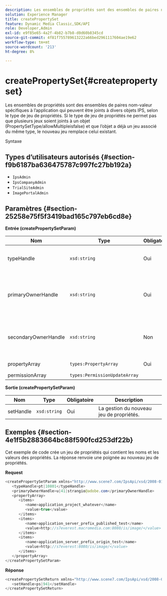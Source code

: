 ```yaml
---
description: Les ensembles de propriétés sont des ensembles de paires nom-valeur spécifiques à l’application qui peuvent être joints à divers objets IPS, selon le type de jeu de propriétés. Si le type de jeu de propriétés ne permet pas que plusieurs jeux soient joints à un objet (PropertySetType/allowMultipleisfalse) et que l’objet a déjà un jeu associé du même type, le nouveau jeu remplace celui existant.
solution: Experience Manager
title: createPropertySet
feature: Dynamic Media Classic,SDK/API
role: Developer,Admin
exl-id: e9f85e65-4a2f-4b82-b7b8-d0d60b8345cd
source-git-commit: 4f81f755789613222a66bed2961117604ae19e62
workflow-type: tm+mt
source-wordcount: '213'
ht-degree: 8%

---
```


# createPropertySet{#createpropertyset}

Les ensembles de propriétés sont des ensembles de paires nom-valeur spécifiques à l’application qui peuvent être joints à divers objets IPS, selon le type de jeu de propriétés. Si le type de jeu de propriétés ne permet pas que plusieurs jeux soient joints à un objet (PropertySetType/allowMultipleisfalse) et que l’objet a déjà un jeu associé du même type, le nouveau jeu remplace celui existant.

Syntaxe

## Types d’utilisateurs autorisés {#section-f9b6187ba636475787c997fc27bb192a}

* `IpsAdmin`
* `IpsCompanyAdmin`
* `TrialSiteAdmin`
* `ImagePortalAdmin`

## Paramètres {#section-25258e75f5f3419bad165c797eb6cd8e}

**Entrée (createPropertySetParam)**

| Nom | Type | Obligatoire | Description |
|---|---|---|---|
| typeHandle | `xsd:string` | Oui | La gestion du type de jeu de propriétés. |
| primaryOwnerHandle | `xsd:string` | Oui | Gestionnaire du propriétaire principal de l’ensemble de propriétés. |
| secondaryOwnerHandle | `xsd:string` | Non | Gestionnaire du propriétaire secondaire du jeu de propriétés. |
| propertyArray | `types:PropertyArray` | Oui | Tableau de propriétés. |
| permissionArray | `types:PermissionUpdateArray` |  |  |

**Sortie (createPropertySetParam)**

| Nom | Type | Obligatoire | Description |
|---|---|---|---|
| setHandle | `xsd:string` | Oui | La gestion du nouveau jeu de propriétés. |

## Exemples {#section-4e1f5b2883664bc88f590fcd253df22b}

Cet exemple de code crée un jeu de propriétés qui contient les noms et les valeurs des propriétés. La réponse renvoie une poignée au nouveau jeu de propriétés.

**Request**

```java
<createPropertySetParam xmlns="http://www.scene7.com/IpsApi/xsd/2008-01-15">
   <typeHandle>pt|10801</typeHandle>
   <primaryOwnerHandle>u|41|strangio@adobe.com</primaryOwnerHandle>
   <propertyArray>
      <items>
         <name>application_project_whatever</name>
         <value>true</value>
      </items>
      <items>
         <name>application_server_prefix_published_test</name>
         <value>http://s7everest.macromedia.com:8080/is/image/</value>
      </items>
      <items>
         <name>application_server_prefix_origin_test</name>
         <value>http://s7everest:8080/is/image/</value>
      </items>
   </propertyArray>
</createPropertySetParam>
```

**Réponse**

```java
<createPropertySetReturn xmlns="http://www.scene7.com/IpsApi/xsd/2008-01-15">
   <setHandle>ps|941</setHandle>
</createPropertySetReturn>
```
